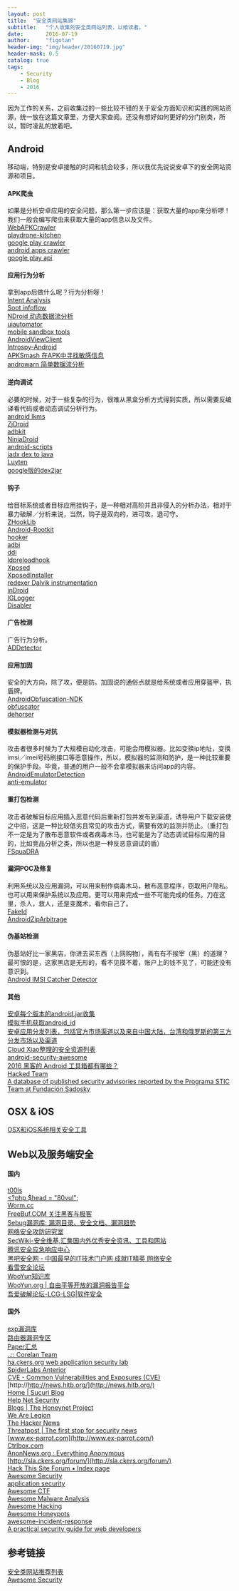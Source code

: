 ```yaml
---
layout: post
title:  "安全类网站集锦"
subtitle:   "个人收集的安全类网站列表，以飨读者。"
date:       2016-07-19
author:     "figotan"
header-img: "img/header/20160719.jpg"
header-mask: 0.5
catalog: true
tags:
    - Security
    - Blog
    - 2016
---
```


因为工作的关系，之前收集过的一些比较不错的关于安全方面知识和实践的网站资源，统一放在这篇文章里，方便大家查阅。还没有想好如何更好的分门别类，所以，暂时凌乱的放着吧。  

## Android  
移动端，特别是安卓接触的时间和机会较多，所以我优先说说安卓下的安全网站资源和项目。  

#### APK爬虫  
如果是分析安卓应用的安全问题，那么第一步应该是：获取大量的app来分析啰！我们一般会编写爬虫来获取大量的app信息以及文件。  
[WebAPKCrawler](https://github.com/Fuzion24/WebAPKCrawler)  
[playdrone-kitchen](https://github.com/nviennot/playdrone-kitchen)  
[google play crawler](https://github.com/Akdeniz/google-play-crawler)  
[android apps crawler](https://github.com/mssun/android-apps-crawler)  
[google play api](https://github.com/egirault/googleplay-api)  

#### 应用行为分析  
拿到app后做什么呢？行为分析呀！  
[Intent Analysis](https://github.com/smee/IntentAnalysis)  
[Soot infoflow](https://github.com/lilicoding/soot-infoflow-android-iccta)  
[NDroid 动态数据流分析](https://github.com/0-14N/NDroid)  
[uiautomator](https://github.com/xiaocong/uiautomator)  
[mobile sandbox tools](https://github.com/mspreitz/mobile-sandbox)  
[AndroidViewClient](https://github.com/dtmilano/AndroidViewClient)  
[Introspy-Android](https://github.com/iSECPartners/Introspy-Android)  
[APKSmash 在APK中寻找敏感信息](https://github.com/intrepidusgroup/APKSmash)  
[androwarn 简单数据流分析](https://github.com/maaaaz/androwarn)

#### 逆向调试  
必要的时候，对于一些复杂的行为，很难从黑盒分析方式得到实质，所以需要反编译看代码或者动态调试分析行为。  
[android lkms](https://github.com/strazzere/android-lkms)  
[ZjDroid](https://github.com/BaiduSecurityLabs/ZjDroid)  
[adbkit](https://github.com/CyberAgent/adbkit)  
[NinjaDroid](https://github.com/rovellipaolo/NinjaDroid)  
[android-scripts](https://github.com/strazzere/android-scripts)  
[jadx dex to java](https://github.com/skylot/jadx)  
[Luyten](https://github.com/deathmarine/Luyten)  
[google版的dex2jar](https://github.com/google/enjarify)  

#### 钩子  
给目标系统或者目标应用挂钩子，是一种相对高阶并且非侵入的分析办法，相对于暴力破解／分析来说，当然，钩子是双向的，进可攻，退可守。  
[ZHookLib](https://github.com/cmzy/ZHookLib)  
[Android-Rootkit](https://github.com/hiteshd/Android-Rootkit)  
[hooker](https://github.com/AndroidHooker/hooker)  
[adbi](https://github.com/crmulliner/adbi)  
[ddi](https://github.com/crmulliner/ddi)  
[ldpreloadhook](https://github.com/poliva/ldpreloadhook)  
[Xposed](https://github.com/rovo89/Xposed)  
[XposedInstaller](https://github.com/rovo89/XposedInstaller)  
[redexer Dalvik instrumentation](https://github.com/plum-umd/redexer)  
[inDroid](https://github.com/romangol/InDroid)  
[IGLogger](https://github.com/intrepidusgroup/IGLogger)  
[Disabler](https://github.com/miktam/Disabler) 

#### 广告检测  
广告行为分析。  
[ADDetector](https://github.com/BaiduSecurityLabs/AdDetector)  

#### 应用加固  
安全的大方向，除了攻，便是防。加固说的通俗点就是给系统或者应用穿盔甲，执盾牌。  
[AndroidObfuscation-NDK](https://github.com/Fuzion24/AndroidObfuscation-NDK)  
[obfuscator](https://github.com/obfuscator-llvm/obfuscator)  
[dehorser](https://github.com/strazzere/dehoser)  

#### 模拟器检测与对抗  
攻击者很多时候为了大规模自动化攻击，可能会用模拟器。比如变换ip地址，变换imsi／imei号码刷接口等恶意操作，所以，模拟器的监测和防护，是一种比较重要的保护手段。毕竟，普通的用户一般不会拿模拟器来访问app的内容。  
[AndroidEmulatorDetection](https://github.com/Fuzion24/AndroidEmulatorDetection)  
[anti-emulator](https://github.com/strazzere/anti-emulator)  

#### 重打包检测  
攻击者破解目标应用插入恶意代码后重新打包并发布到渠道，诱导用户下载安装使之中招，这是一种比较低劣且常见的攻击方式，需要有效的监测并防止。（重打包不一定是为了散布恶意软件或者病毒木马，也可能是为了动态调试目标应用的目的，比如竞品分析之类，所以也是一种反恶意调试的盾）  
[FSquaDRA](https://github.com/zyrikby/FSquaDRA)  

#### 漏洞POC及修复  
利用系统以及应用漏洞，可以用来制作病毒木马，散布恶意程序，窃取用户隐私。也可以用来保护系统以及应用。更可以用来完成一些不可能完成的任务。刀在这里，杀人，救人，还是变魔术，看你自己了。  
[FakeId](https://github.com/Tungstwenty/FakeIDFix)  
[AndroidZipArbitrage](https://github.com/Fuzion24/AndroidZipArbitrage)  

#### 伪基站检测  
伪基站好比一家黑店，你进去买东西（上网购物），焉有有不挨宰（黑）的道理？ 最可恨的是，这家黑店是无形的，看不见摸不着，账户上的钱不见了，可能还没有意识到。  
[Android IMSI Catcher Detector](https://github.com/SecUpwN/Android-IMSI-Catcher-Detector)    

#### 其他  
[安卓每个版本的android.jar收集](https://github.com/Sable/android-platforms)  
[模拟手机获取android_id](https://github.com/nviennot/android-checkin)  
[安卓应用分发列表，包括官方市场渠道以及来自中国大陆，台湾和俄罗斯的第三方分发市场以及渠道](https://github.com/mssun/android-markets-list)  
[Cloud Xiao整理的安全资源列表](https://github.com/secmobi/wiki.secmobi.com)  
[android-security-awesome](https://github.com/ashishb/android-security-awesome)  
[2016 黑客的 Android 工具箱都有哪些？](http://www.oschina.net/news/70908/2016-android-hacker-toolkit)  
[Hacked Team](https://github.com/hackedteam)  
[A database of published security advisories reported by the Programa STIC Team at Fundación Sadosky](https://github.com/programa-stic/security-advisories)  

## OSX & iOS  
[OSX和iOS系统相关安全工具](https://github.com/ashishb/osx-and-ios-security-awesome)  

## Web以及服务端安全  

#### 国内  
[t00ls](https://www.http://t00ls.net)  
[<?php $head = "80vul";](http://www.80vul.com/)  
[Worm.cc](http://worm.cc/)  
[FreeBuf.COM 关注黑客与极客](http://www.freebuf.com/)  
[Sebug漏洞库: 漏洞目录、安全文档、漏洞趋势](http://sebug.net/)  
[网络安全攻防研究室](http://www.91ri.org/)  
[SecWiki-安全维基,汇集国内外优秀安全资讯、工具和网站](http://www.sec-wiki.com/)  
[腾讯安全应急响应中心](http://security.tencent.com/index.php/blog)  
[黑吧安全网 - 中国最早的IT技术门户网 成就IT精英 网络安全](http://www.myhack58.com/)  
[看雪安全论坛](http://bbs.pediy.com/)  
[WooYun知识库](http://drops.wooyun.org/)  
[WooYun.org | 自由平等开放的漏洞报告平台](http://www.wooyun.org/)  
[吾爱破解论坛-LCG-LSG|软件安全](http://www.52pojie.cn/)  

#### 国外  
[exp漏洞库](http://www.exploit-db.com/)  
[路由器漏洞专区](http://routerpwn.com/)  
[Paper汇总](http://www.secdocs.org/)  
[..:: Corelan Team](https://www.corelan.be/)  
[ha.ckers.org web application security lab](http://ha.ckers.org/)  
[SpiderLabs Anterior](http://blog.spiderlabs.com/)  
[CVE - Common Vulnerabilities and Exposures (CVE)](http://www.cve.mitre.org/)  
[http://http://news.hitb.org/](http://news.hitb.org/)  
[Home | Sucuri Blog](http://blog.sucuri.net/)  
[Help Net Security](http://www.net-security.org/)  
[Blogs | The Honeynet Project](http://www.honeynet.org/)  
[We Are Legion](http://wearelegionthedocumentary.com/)  
[The Hacker News](http://thehackernews.com/)  
[Threatpost | The first stop for security news](http://threatpost.com/)  
[www.ex-parrot.com](http://www.ex-parrot.com/)  
[Ctrlbox.com](http://www.cyberwarnews.info/)  
[AnonNews.org : Everything Anonymous](http://anonnews.org/)  
[http://sla.ckers.org/forum/](http://sla.ckers.org/forum/)  
[Hack This Site Forum • Index page](http://www.hackthissite.org/forums/)  
[Awesome Security](https://github.com/sbilly/awesome-security)  
[application security](https://github.com/paragonie/awesome-appsec)  
[Awesome CTF](https://github.com/apsdehal/awesome-ctf)  
[Awesome Malware Analysis](https://github.com/rshipp/awesome-malware-analysis)  
[Awesome Hacking](https://github.com/carpedm20/awesome-hacking)  
[Awesome Honeypots](https://github.com/paralax/awesome-honeypots)  
[awesome-incident-response](https://github.com/meirwah/awesome-incident-response)  
[A practical security guide for web developers](https://github.com/FallibleInc/security-guide-for-developers)

## 参考链接
[安全类网站推荐列表](http://daily.zhihu.com/story/3877456)  
[Awesome Security](https://github.com/sbilly/awesome-security)  
